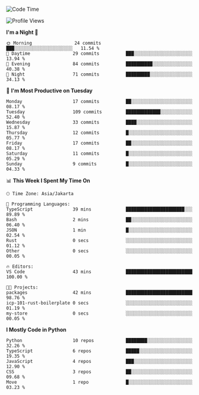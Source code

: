 <!--START_SECTION:waka-->
![Code Time](http://img.shields.io/badge/Code%20Time-1%2C660%20hrs%2049%20mins-blue)

![Profile Views](http://img.shields.io/badge/Profile%20Views-0-blue)

**I'm a Night 🦉** 

```text
🌞 Morning                24 commits          ███░░░░░░░░░░░░░░░░░░░░░░   11.54 % 
🌆 Daytime                29 commits          ███░░░░░░░░░░░░░░░░░░░░░░   13.94 % 
🌃 Evening                84 commits          ██████████░░░░░░░░░░░░░░░   40.38 % 
🌙 Night                  71 commits          █████████░░░░░░░░░░░░░░░░   34.13 % 
```
📅 **I'm Most Productive on Tuesday** 

```text
Monday                   17 commits          ██░░░░░░░░░░░░░░░░░░░░░░░   08.17 % 
Tuesday                  109 commits         █████████████░░░░░░░░░░░░   52.40 % 
Wednesday                33 commits          ████░░░░░░░░░░░░░░░░░░░░░   15.87 % 
Thursday                 12 commits          █░░░░░░░░░░░░░░░░░░░░░░░░   05.77 % 
Friday                   17 commits          ██░░░░░░░░░░░░░░░░░░░░░░░   08.17 % 
Saturday                 11 commits          █░░░░░░░░░░░░░░░░░░░░░░░░   05.29 % 
Sunday                   9 commits           █░░░░░░░░░░░░░░░░░░░░░░░░   04.33 % 
```


📊 **This Week I Spent My Time On** 

```text
🕑︎ Time Zone: Asia/Jakarta

💬 Programming Languages: 
TypeScript               39 mins             ██████████████████████░░░   89.89 % 
Bash                     2 mins              ██░░░░░░░░░░░░░░░░░░░░░░░   06.40 % 
JSON                     1 min               █░░░░░░░░░░░░░░░░░░░░░░░░   02.54 % 
Rust                     0 secs              ░░░░░░░░░░░░░░░░░░░░░░░░░   01.12 % 
Other                    0 secs              ░░░░░░░░░░░░░░░░░░░░░░░░░   00.05 % 

🔥 Editors: 
VS Code                  43 mins             █████████████████████████   100.00 % 

🐱‍💻 Projects: 
packages                 42 mins             █████████████████████████   98.76 % 
icp-101-rust-boilerplate 0 secs              ░░░░░░░░░░░░░░░░░░░░░░░░░   01.19 % 
my-store                 0 secs              ░░░░░░░░░░░░░░░░░░░░░░░░░   00.05 % 
```

**I Mostly Code in Python** 

```text
Python                   10 repos            ████████░░░░░░░░░░░░░░░░░   32.26 % 
TypeScript               6 repos             █████░░░░░░░░░░░░░░░░░░░░   19.35 % 
JavaScript               4 repos             ███░░░░░░░░░░░░░░░░░░░░░░   12.90 % 
CSS                      3 repos             ██░░░░░░░░░░░░░░░░░░░░░░░   09.68 % 
Move                     1 repo              █░░░░░░░░░░░░░░░░░░░░░░░░   03.23 % 
```




<!--END_SECTION:waka-->

